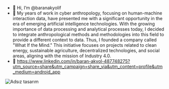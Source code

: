 - 👋 Hi, I’m @baranakyolif
- 👀 My years of work in cyber anthropology, focusing on human-machine interaction data, have presented me with a significant opportunity in the era of emerging artificial intelligence technologies. With the growing importance of data processing and analytical processes today, I decided to integrate anthropological methods and methodologies into this field to provide a different context to data. Thus, I founded a company called "What If the Mind." This initiative focuses on projects related to clean energy, sustainable agriculture, decentralized technologies, and social areas, aligning with the mission of Industry 4.0.
- 🧭 https://www.linkedin.com/in/baran-akyol-487748275?utm_source=share&utm_campaign=share_via&utm_content=profile&utm_medium=android_app
<!---
baranakyolif/baranakyolif is a ✨ special ✨ repository because its `README.md` (this file) appears on your GitHub profile.
You can click the Preview link to take a look at your changes.
--->

 ![Adsız tasarım](https://github.com/user-attachments/assets/6aabfe6f-823b-44f3-b6cc-8572e922c2e6)

